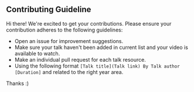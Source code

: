 
## Contributing Guideline

Hi there! We're excited to get your contributions. Please ensure your contribution adheres to the following guidelines:

* Open an issue for improvement suggestions.
* Make sure your talk haven't been added in current list and your video is available to watch.
* Make an individual pull request for each talk resource.
* Using the following format `[Talk title](Talk link) By Talk author [Duration]` and related to the right year area.

Thanks :)
